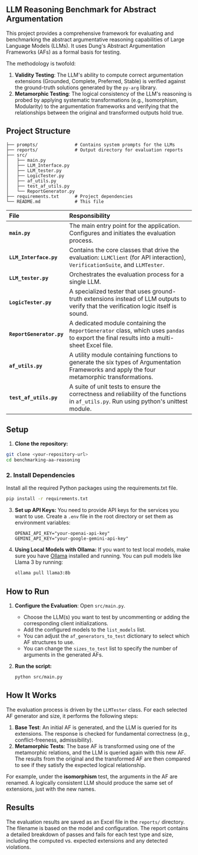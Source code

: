 ## LLM Reasoning Benchmark for Abstract Argumentation

This project provides a comprehensive framework for evaluating and benchmarking the abstract argumentative reasoning capabilities of Large Language Models (LLMs). It uses Dung's Abstract Argumentation Frameworks (AFs) as a formal basis for testing.

The methodology is twofold:

1.  **Validity Testing**: The LLM's ability to compute correct argumentation extensions (Grounded, Complete, Preferred, Stable) is verified against the ground-truth solutions generated by the `py-arg` library.
2.  **Metamorphic Testing**: The logical consistency of the LLM's reasoning is probed by applying systematic transformations (e.g., Isomorphism, Modularity) to the argumentation frameworks and verifying that the relationships between the original and transformed outputs hold true.

## Project Structure

```
├── prompts/              # Contains system prompts for the LLMs
├── reports/              # Output directory for evaluation reports
├── src/
│   ├── main.py
│   ├── LLM_Interface.py
│   ├── LLM_tester.py
│   ├── LogicTester.py
│   ├── af_utils.py
│   ├── test_af_utils.py
│   └── ReportGenerator.py
├── requirements.txt      # Project dependencies
└── README.md             # This file
```

| File                     | Responsibility                                                                                                                              |
| :----------------------- | :------------------------------------------------------------------------------------------------------------------------------------------ |
| **`main.py`**            | The main entry point for the application. Configures and initiates the evaluation process.                                                  |
| **`LLM_Interface.py`**   | Contains the core classes that drive the evaluation: `LLMClient` (for API interaction), `VerificationSuite`, and `LLMTester`.               |
| **`LLM_tester.py`**      | Orchestrates the evaluation process for a single LLM.                                                                                       |
| **`LogicTester.py`**     | A specialized tester that uses ground-truth extensions instead of LLM outputs to verify that the verification logic itself is sound.        |
| **`ReportGenerator.py`** | A dedicated module containing the `ReportGenerator` class, which uses `pandas` to export the final results into a multi-sheet Excel file.   |
| **`af_utils.py`**        | A utility module containing functions to generate the six types of Argumentation Frameworks and apply the four metamorphic transformations. |
| **`test_af_utils.py`**   | A suite of unit tests to ensure the correctness and reliability of the functions in `af_utils.py`. Run using python's unittest module.      |

## Setup

1.  **Clone the repository:**

```bash
git clone <your-repository-url>
cd benchmarking-aa-reasoning
```

### 2. Install Dependencies

Install all the required Python packages using the requirements.txt file.

```bash
pip install -r requirements.txt
```

3.  **Set up API Keys:**
    You need to provide API keys for the services you want to use. Create a `.env` file in the root directory or set them as environment variables:

    ```
    OPENAI_API_KEY="your-openai-api-key"
    GEMINI_API_KEY="your-google-gemini-api-key"
    ```

4.  **Using Local Models with Ollama:**
    If you want to test local models, make sure you have [Ollama](https://ollama.ai/) installed and running. You can pull models like Llama 3 by running:
    ```bash
    ollama pull llama3:8b
    ```

## How to Run

1.  **Configure the Evaluation**: Open `src/main.py`.

    - Choose the LLM(s) you want to test by uncommenting or adding the corresponding client initializations.
    - Add the configured models to the `list_models` list.
    - You can adjust the `af_generators_to_test` dictionary to select which AF structures to use.
    - You can change the `sizes_to_test` list to specify the number of arguments in the generated AFs.

2.  **Run the script:**
    ```bash
    python src/main.py
    ```

## How It Works

The evaluation process is driven by the `LLMTester` class. For each selected AF generator and size, it performs the following steps:

1.  **Base Test**: An initial AF is generated, and the LLM is queried for its extensions. The response is checked for fundamental correctness (e.g., conflict-freeness, admissibility).
2.  **Metamorphic Tests**: The base AF is transformed using one of the metamorphic relations, and the LLM is queried again with this new AF. The results from the original and the transformed AF are then compared to see if they satisfy the expected logical relationship.

For example, under the **isomorphism** test, the arguments in the AF are renamed. A logically consistent LLM should produce the same set of extensions, just with the new names.

## Results

The evaluation results are saved as an Excel file in the `reports/` directory. The filename is based on the model and configuration. The report contains a detailed breakdown of passes and fails for each test type and size, including the computed vs. expected extensions and any detected violations.
